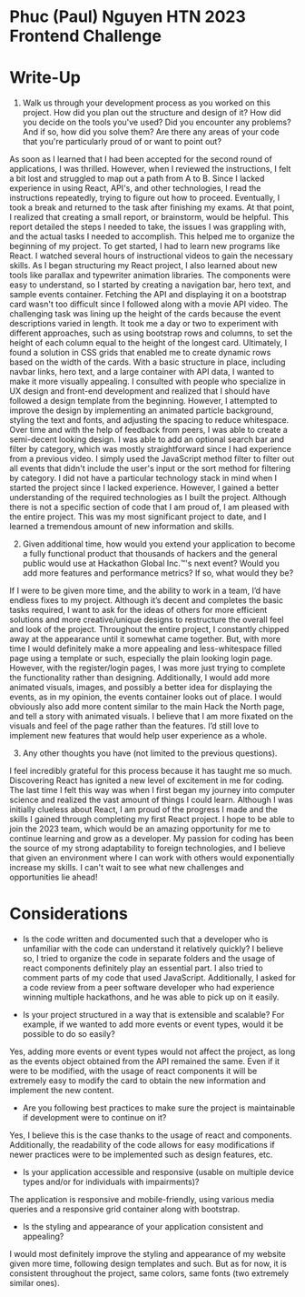# Phuc (Paul) Nguyen HTN 2023 Frontend Challenge

# Write-Up
1. Walk us through your development process as you worked on this project. How did you plan out the structure and design of it? How did you decide on the tools you've used? Did you encounter any problems? And if so, how did you solve them? Are there any areas of your code that you're particularly proud of or want to point out?

As soon as I learned that I had been accepted for the second round of applications, I was thrilled. However, when I reviewed the instructions, I felt a bit lost and struggled to map out a path from A to B. Since I lacked experience in using React, API's, and other technologies, I read the instructions repeatedly, trying to figure out how to proceed. Eventually, I took a break and returned to the task after finishing my exams. At that point, I realized that creating a small report, or brainstorm, would be helpful. This report detailed the steps I needed to take, the issues I was grappling with, and the actual tasks I needed to accomplish. This helped me to organize the beginning of my project. To get started, I had to learn new programs like React. I watched several hours of instructional videos to gain the necessary skills. As I began structuring my React project, I also learned about new tools like parallax and typewriter animation libraries. The components were easy to understand, so I started by creating a navigation bar, hero text, and sample events container. Fetching the API and displaying it on a bootstrap card wasn't too difficult since I followed along with a movie API video. The challenging task was lining up the height of the cards because the event descriptions varied in length. It took me a day or two to experiment with different approaches, such as using bootstrap rows and columns, to set the height of each column equal to the height of the longest card. Ultimately, I found a solution in CSS grids that enabled me to create dynamic rows based on the width of the cards. With a basic structure in place, including navbar links, hero text, and a large container with API data, I wanted to make it more visually appealing. I consulted with people who specialize in UX design and front-end development and realized that I should have followed a design template from the beginning. However, I attempted to improve the design by implementing an animated particle background, styling the text and fonts, and adjusting the spacing to reduce whitespace. Over time and with the help of feedback from peers, I was able to create a semi-decent looking design. I was able to add an optional search bar and filter by category, which was mostly straightforward since I had experience from a previous video. I simply used the JavaScript method filter to filter out all events that didn't include the user's input or the sort method for filtering by category. I did not have a particular technology stack in mind when I started the project since I lacked experience. However, I gained a better understanding of the required technologies as I built the project. Although there is not a specific section of code that I am proud of, I am pleased with the entire project. This was my most significant project to date, and I learned a tremendous amount of new information and skills.

2. Given additional time, how would you extend your application to become a fully functional product that thousands of hackers and the general public would use at Hackathon Global Inc.™'s next event? Would you add more features and performance metrics? If so, what would they be?

If I were to be given more time, and the ability to work in a team, I’d have endless fixes to my project. Although it’s decent and completes the basic tasks required, I want to ask for the ideas of others for more efficient solutions and more creative/unique designs to restructure the overall feel and look of the project. Throughout the entire project, I constantly chipped away at the appearance until it somewhat came together. But, with more time I would definitely make a more appealing and less-whitespace filled page using a template or such, especially the plain looking login page. However, with the register/login pages, I was more just trying to complete the functionality rather than designing. Additionally, I would add more animated visuals, images, and possibly a better idea for displaying the events, as in my opinion, the events container looks out of place. I would obviously also add more content similar to the main Hack the North page, and tell a story with animated visuals. I believe that I am more fixated on the visuals and feel of the page rather than the features. I’d still love to implement new features that would help user experience as a whole.

3. Any other thoughts you have (not limited to the previous questions).

I feel incredibly grateful for this process because it has taught me so much. Discovering React has ignited a new level of excitement in me for coding. The last time I felt this way was when I first began my journey into computer science and realized the vast amount of things I could learn. Although I was initially clueless about React, I am proud of the progress I made and the skills I gained through completing my first React project. I hope to be able to join the 2023 team, which would be an amazing opportunity for me to continue learning and grow as a developer. My passion for coding has been the source of my strong adaptability to foreign technologies, and I believe that given an environment where I can work with others would exponentially increase my skills. I can't wait to see what new challenges and opportunities lie ahead!

# Considerations
- Is the code written and documented such that a developer who is unfamiliar with the code can understand it relatively quickly?
I believe so, I tried to organize the code in separate folders and the usage of react components definitely play an essential part. I also tried to comment parts of my code that used JavaScript. Additionally, I asked for a code review from a peer software developer who had experience winning multiple hackathons, and he was able to pick up on it easily.

- Is your project structured in a way that is extensible and scalable? For example, if we wanted to add more events or event types, would it be possible to do so easily?

Yes, adding more events or event types would not affect the project, as long as the events object obtained from the API remained the same. Even if it were to be modified, with the usage of react components it will be extremely easy to modify the card to obtain the new information and implement the new content.

- Are you following best practices to make sure the project is maintainable if development were to continue on it?

Yes, I believe this is the case thanks to the usage of react and components. Additionally, the readability of the code allows for easy modifications if newer practices were to be implemented such as design features, etc.

- Is your application accessible and responsive (usable on multiple device types and/or for individuals with impairments)?

The application is responsive and mobile-friendly, using various media queries and a responsive grid container along with bootstrap.

- Is the styling and appearance of your application consistent and appealing?

I would most definitely improve the styling and appearance of my website given more time, following design templates and such. But as for now, it is consistent throughout the project, same colors, same fonts (two extremely similar ones).